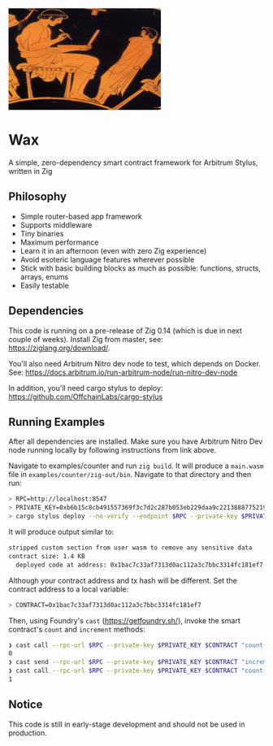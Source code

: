 <img src="Douris_Man_with_wax_tablet.jpg" width="300" height="200" alt="Wax tablet">

# Wax
A simple, zero-dependency smart contract framework for Arbitrum Stylus, written in Zig

## Philosophy

- Simple router-based app framework
- Supports middleware
- Tiny binaries
- Maximum performance
- Learn it in an afternoon (even with zero Zig experience)
- Avoid esoteric language features wherever possible
- Stick with basic building blocks as much as possible: functions, structs, arrays, enums
- Easily testable

## Dependencies

This code is running on a pre-release of Zig 0.14 (which is due in next couple of weeks). Install Zig from master, see: https://ziglang.org/download/. 

You'll also need Arbitrum Nitro dev node to test, which depends on Docker. See: https://docs.arbitrum.io/run-arbitrum-node/run-nitro-dev-node

In addition, you'll need cargo stylus to deploy: https://github.com/OffchainLabs/cargo-stylus

## Running Examples

After all dependencies are installed. Make sure you have Arbitrum Nitro Dev node running locally by following instructions from link above.

Navigate to examples/counter and run `zig build`. It will produce a `main.wasm` file in `examples/counter/zig-out/bin`. Navigate to that directory and then run:

```bash
> RPC=http://localhost:8547
> PRIVATE_KEY=0xb6b15c8cb491557369f3c7d2c287b053eb229daa9c22138887752191c9520659
> cargo stylus deploy --no-verify --endpoint $RPC --private-key $PRIVATE_KEY --wasm-file=main.wasm
```

It will produce output similar to:

```bash
stripped custom section from user wasm to remove any sensitive data
contract size: 1.4 KB
  deployed code at address: 0x1bac7c33af7313d0ac112a3c7bbc3314fc181ef7                                                                     deployment tx hash: 0x9ec6bb6672fe3c6141390b77688290f4202c73a5e2c88fc2acd0f6efc429db64                                                   wasm already activated!
```

Although your contract address and tx hash will be different. Set the contract address to a local variable:

```bash
> CONTRACT=0x1bac7c33af7313d0ac112a3c7bbc3314fc181ef7
```

Then, using Foundry's `cast` (https://getfoundry.sh/), invoke the smart contract's `count` and `increment` methods:

```bash
❯ cast call --rpc-url $RPC --private-key $PRIVATE_KEY $CONTRACT "count()(uint256)"
0
❯ cast send --rpc-url $RPC --private-key $PRIVATE_KEY $CONTRACT "increment()()"
❯ cast call --rpc-url $RPC --private-key $PRIVATE_KEY $CONTRACT "count()(uint256)"
1
```

## Notice

This code is still in early-stage development and should not be used in production.
